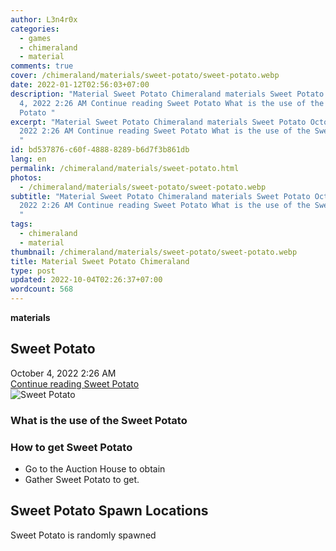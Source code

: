 ```yaml
---
author: L3n4r0x
categories:
  - games
  - chimeraland
  - material
comments: true
cover: /chimeraland/materials/sweet-potato/sweet-potato.webp
date: 2022-01-12T02:56:03+07:00
description: "Material Sweet Potato Chimeraland materials Sweet Potato October
  4, 2022 2:26 AM Continue reading Sweet Potato What is the use of the Sweet
  Potato "
excerpt: "Material Sweet Potato Chimeraland materials Sweet Potato October 4,
  2022 2:26 AM Continue reading Sweet Potato What is the use of the Sweet Potato
  "
id: bd537876-c60f-4888-8289-b6d7f3b861db
lang: en
permalink: /chimeraland/materials/sweet-potato.html
photos:
  - /chimeraland/materials/sweet-potato/sweet-potato.webp
subtitle: "Material Sweet Potato Chimeraland materials Sweet Potato October 4,
  2022 2:26 AM Continue reading Sweet Potato What is the use of the Sweet Potato
  "
tags:
  - chimeraland
  - material
thumbnail: /chimeraland/materials/sweet-potato/sweet-potato.webp
title: Material Sweet Potato Chimeraland
type: post
updated: 2022-10-04T02:26:37+07:00
wordcount: 568
---
```


<link
  rel="stylesheet"
  href="https://rawcdn.githack.com/dimaslanjaka/Web-Manajemen/870a349/css/bootstrap-5-3-0-alpha3-wrapper.css"
/>
<section id="bootstrap-wrapper">
  <div data-bs-theme="dark">
    <div
      class="row g-0 border rounded overflow-hidden flex-md-row mb-4 shadow-sm position-relative bg-dark text-light"
    >
      <div class="col p-4 d-flex flex-column position-static">
        <strong class="d-inline-block mb-2 text-success">materials</strong>
        <h2 class="mb-0">Sweet Potato</h2>
        <div class="mb-1 text-muted">October 4, 2022 2:26 AM</div>
        <a
          href="/chimeraland/materials/sweet-potato.html"
          class="stretched-link d-none text-primary"
          >Continue reading Sweet Potato</a
        >
      </div>
      <div class="col-auto d-none d-md-block d-lg-block">
        <img
          src="https://www.webmanajemen.com/chimeraland/materials/sweet-potato/sweet-potato.webp"
          alt="Sweet Potato"
        />
      </div>
    </div>
    <div class="row">
      <div class="col-lg-6 col-12 mb-2">
        <div class="card">
          <div class="card-body">
            <h3 class="card-title">What is the use of the Sweet Potato</h3>
            <div class="card-text"><ul></ul></div>
          </div>
        </div>
      </div>
      <div class="col-lg-6 col-12 mb-2">
        <div class="card">
          <div class="card-body">
            <h3 class="card-title">How to get Sweet Potato</h3>
            <div class="card-text">
              <ul>
                <li>Go to the Auction House to obtain</li>
                <li>Gather Sweet Potato to get.</li>
              </ul>
            </div>
          </div>
        </div>
      </div>
      <div class="col-12 mb-2">
        <h2>Sweet Potato Spawn Locations</h2>
        <p>Sweet Potato is randomly spawned</p>
      </div>
    </div>
  </div>
</section>